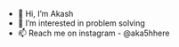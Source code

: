 - 👋 Hi, I’m Akash
- 👀 I’m interested in problem solving
- 📫 Reach me on instagram - @aka5hhere

<!---
a5h101/a5h101 is a ✨ special ✨ repository because its `README.md` (this file) appears on your GitHub profile.
You can click the Preview link to take a look at your changes.
--->
